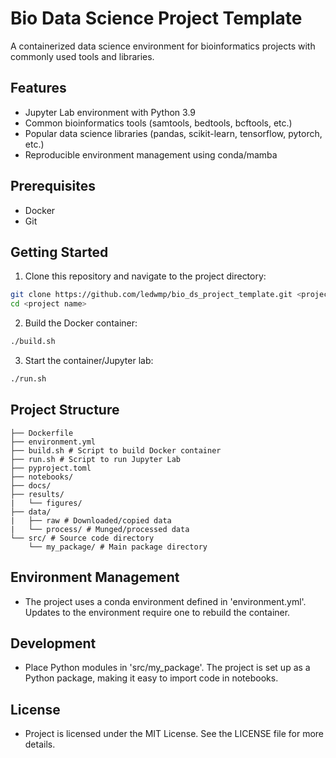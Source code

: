 # Bio Data Science Project Template

A containerized data science environment for bioinformatics projects with commonly used tools and libraries.

## Features

- Jupyter Lab environment with Python 3.9
- Common bioinformatics tools (samtools, bedtools, bcftools, etc.)
- Popular data science libraries (pandas, scikit-learn, tensorflow, pytorch, etc.)
- Reproducible environment management using conda/mamba

## Prerequisites

- Docker
- Git

## Getting Started

1. Clone this repository and navigate to the project directory:
```bash
git clone https://github.com/ledwmp/bio_ds_project_template.git <project name>
cd <project name>
```
2. Build the Docker container:
```bash
./build.sh
```
3. Start the container/Jupyter lab:
```bash
./run.sh
```
## Project Structure 
```
├── Dockerfile 
├── environment.yml 
├── build.sh # Script to build Docker container
├── run.sh # Script to run Jupyter Lab
├── pyproject.toml 
├── notebooks/
├── docs/
├── results/
|   └── figures/
├── data/
|   ├── raw # Downloaded/copied data
|   └── process/ # Munged/processed data
└── src/ # Source code directory
    └── my_package/ # Main package directory
```
## Environment Management
- The project uses a conda environment defined in 'environment.yml'. Updates to the environment require one to rebuild the container.

## Development
- Place Python modules in 'src/my_package'. The project is set up as a Python package, making it easy to import code in notebooks.

## License
- Project is licensed under the MIT License. See the LICENSE file for more details.